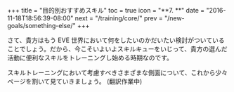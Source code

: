 +++ title = "目的別おすすめスキル" toc = true icon = "**7. **" date = "2016-11-18T18:56:39-08:00" next = "/training/core/" prev = "/new-goals/something-else/" +++

さて、貴方はもう EVE 世界において何をしたいのかだいたい検討がついていることでしょう。だから、今こそいよいよスキルキューをいじって、貴方の選んだ活動に便利なスキルをトレーニングし始める時期なのです。

スキルトレーニングにおいて考慮すべきさまざまな側面について、これから少々ページを割いて見ていきましょう。 (翻訳作業中)